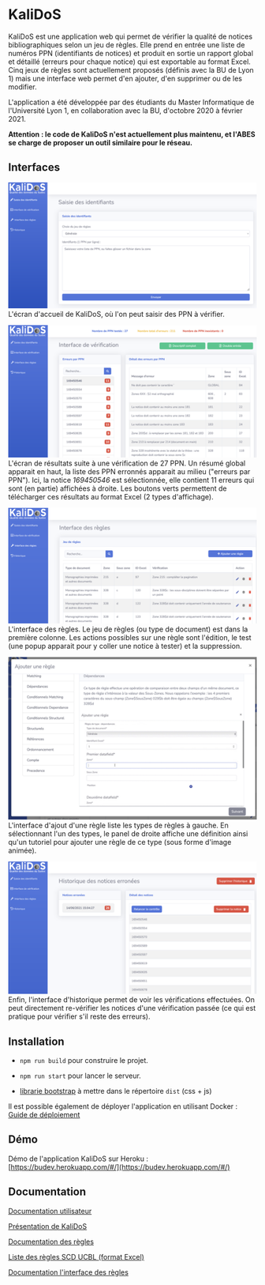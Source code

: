 # KaliDoS

KaliDoS est une application web qui permet de vérifier la qualité de notices bibliographiques selon un jeu de règles.
Elle prend en entrée une liste de numéros PPN (identifiants de notices) et produit en sortie un rapport global et détaillé (erreurs pour chaque notice) qui est exportable au format Excel.
Cinq jeux de règles sont actuellement proposés (définis avec la BU de Lyon 1) mais une interface web permet d'en ajouter, d'en supprimer ou de les modifier.

L'application a été développée par des étudiants du Master Informatique de l'Université Lyon 1, en collaboration avec la BU, d'octobre 2020 à février 2021.


**Attention : le code de KaliDoS n'est actuellement plus maintenu, et l'ABES se charge de proposer un outil similaire pour le réseau.**


## Interfaces

![Ecran accueil KaliDoS](static/kalidos-screen-accueil.png) 
L'écran d'accueil de KaliDoS, où l'on peut saisir des PPN à vérifier.

![Ecran de résultats](static/kalidos-screen-resultats.png) 
L'écran de résultats suite à une vérification de 27 PPN. Un résumé global apparait en haut, la liste des PPN erronnés apparait au milieu ("erreurs par PPN"). Ici, la notice _169450546_ est sélectionnée, elle contient 11 erreurs qui sont (en partie) affichées à droite. Les boutons verts permettent de télécharger ces résultats au format Excel (2 types d'affichage).

![Ecran des règles](static/kalidos-screen-regles.png) 
L'interface des règles. Le jeu de règles (ou type de document) est dans la première colonne. Les actions possibles sur une règle sont l'édition, le test (une popup apparait pour y coller une notice à tester) et la suppression.

![Ecran d'ajout d'une règle](static/kalidos-screen-popup-regles.png) 
L'interface d'ajout d'une règle liste les types de règles à gauche. En sélectionnant l'un des types, le panel de droite affiche une définition ainsi qu'un tutoriel pour ajouter une règle de ce type (sous forme d'image animée).

![Ecran d'ajout d'une règle](static/kalidos-screen-historique.png) 
Enfin, l'interface d'historique permet de voir les vérifications effectuées. On peut directement re-vérifier les notices d'une vérification passée (ce qui est pratique pour vérifier s'il reste des erreurs).


## Installation

+ `npm run build` pour construire le projet.
+ `npm run start` pour lancer le serveur.

+ [librarie bootstrap](https://getbootstrap.com/) à mettre dans le répertoire `dist` (css + js)

Il est possible également de déployer l'application en utilisant Docker : [Guide de déploiement](doc/deploiement.md)

## Démo

Démo de l'application KaliDoS sur Heroku : [https://budev.herokuapp.com/#/](https://budev.herokuapp.com/#/)

## Documentation

[Documentation utilisateur](doc/doc-utilisateur.md)

[Présentation de KaliDoS](doc/presentation-KaliDoS.pptx)

[Documentation des règles](doc/regles.md)

[Liste des règles SCD UCBL (format Excel)](doc/controle-qualite-v5.xlsx)

[Documentation l'interface des règles](doc/interface-regles.md)


